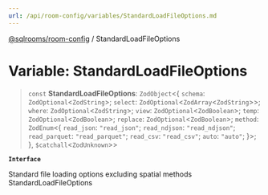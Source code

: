 ```yaml
---
url: /api/room-config/variables/StandardLoadFileOptions.md
---
```

[@sqlrooms/room-config](../index.md) / StandardLoadFileOptions

# Variable: StandardLoadFileOptions

> `const` **StandardLoadFileOptions**: `ZodObject`<{ `schema`: `ZodOptional`<`ZodString`>; `select`: `ZodOptional`<`ZodArray`<`ZodString`>>; `where`: `ZodOptional`<`ZodString`>; `view`: `ZodOptional`<`ZodBoolean`>; `temp`: `ZodOptional`<`ZodBoolean`>; `replace`: `ZodOptional`<`ZodBoolean`>; `method`: `ZodEnum`<{ `read_json`: `"read_json"`; `read_ndjson`: `"read_ndjson"`; `read_parquet`: `"read_parquet"`; `read_csv`: `"read_csv"`; `auto`: `"auto"`; }>; }, `$catchall`<`ZodUnknown`>>

**`Interface`**

Standard file loading options excluding spatial methods
StandardLoadFileOptions
